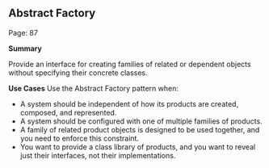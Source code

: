 ## Abstract Factory

Page: 87

**Summary**

Provide an interface for creating families of related or dependent objects without specifying their concrete classes.

**Use Cases**
Use the Abstract Factory pattern when:
- A system should be independent of how its products are created, composed, and represented.
- A system should be configured with one of multiple families of products.
- A family of related product objects is designed to be used together, and you need to enforce this constraint.
- You want to provide a class library of products, and you want to reveal just their interfaces, not their implementations.